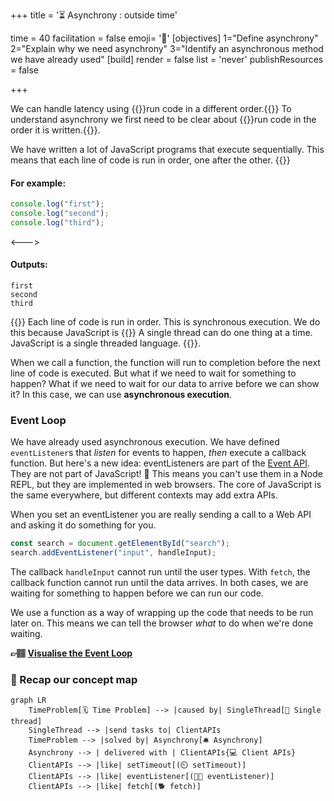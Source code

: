 +++
title = '⏳ Asynchrony : outside time'

time = 40
facilitation = false
emoji= '🧩'
[objectives]
1="Define asynchrony"
2="Explain why we need asynchrony"
3="Identify an asynchronous method we have already used"
[build]
  render = false
  list = 'never'
  publishResources = false

+++

We can handle latency using {{<tooltip title="asynchronous execution">}}run code in a different order.{{</tooltip>}} To understand asynchrony we first need to be clear about {{<tooltip title="synchronous execution">}}run code in the order it is written.{{</tooltip>}}.

We have written a lot of JavaScript programs that execute sequentially. This means that each line of code is run in order, one after the other.
{{<columns>}}

#### For example:

```js
console.log("first");
console.log("second");
console.log("third");
```

<--->

#### Outputs:

```console
first
second
third
```

{{</columns>}}
Each line of code is run in order. This is synchronous execution. We do this because JavaScript is {{<tooltip title="single threaded">}}
A single thread can do one thing at a time. JavaScript is a single threaded language.
{{</tooltip>}}.

When we call a function, the function will run to completion before the next line of code is executed. But what if we need to wait for something to happen? What if we need to wait for our data to arrive before we can show it? In this case, we can use **asynchronous execution**.

### Event Loop

We have already used asynchronous execution. We have defined `eventListener`s that _listen_ for events to happen, _then_ execute a callback function. But here's a new idea: eventListeners are part of the [Event API](https://developer.mozilla.org/en-US/docs/Web/API/Event). They are not part of JavaScript! 🤯 This means you can't use them in a Node REPL, but they are implemented in web browsers. The core of JavaScript is the same everywhere, but different contexts may add extra APIs.

When you set an eventListener you are really sending a call to a Web API and asking it do something for you.

```js
const search = document.getElementById("search");
search.addEventListener("input", handleInput);
```

The callback `handleInput` cannot run until the user types. With `fetch`, the callback function cannot run until the data arrives. In both cases, we are waiting for something to happen before we can run our code.

We use a function as a way of wrapping up the code that needs to be run later on. This means we can tell the browser _what_ to do when we're done waiting.

**👉🏽 [Visualise the Event Loop](http://latentflip.com/loupe/?code=JC5vbignYnV0dG9uJywgJ2NsaWNrJywgZnVuY3Rpb24gb25DbGljaygpIHsKICAgIGNvbnNvbGUubG9nKCdZb3UgY2xpY2tlZCB0aGUgYnV0dG9uIScpOyAgICAKfSk7Cgpjb25zb2xlLmxvZygiSGkhIik7Cgpjb25zb2xlLmxvZygiV2VsY29tZSB0byB0aGUgZXZlbnQgbG9vcCIpOw%3D%3D!!!PGJ1dHRvbj5DbGljayBtZSE8L2J1dHRvbj4%3D)**

### 🧠 Recap our concept map

```mermaid
graph LR
    TimeProblem[🗓️ Time Problem] --> |caused by| SingleThread[🧵 Single thread]
    SingleThread --> |send tasks to| ClientAPIs
    TimeProblem --> |solved by| Asynchrony[🛎️ Asynchrony]
    Asynchrony --> | delivered with | ClientAPIs{💻 Client APIs}
    ClientAPIs --> |like| setTimeout[(⏲️ setTimeout)]
    ClientAPIs --> |like| eventListener[(🦻🏾 eventListener)]
    ClientAPIs --> |like| fetch[(🐕 fetch)]
```

